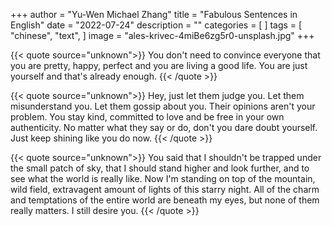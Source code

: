+++
author = "Yu-Wen Michael Zhang"
title = "Fabulous Sentences in English"
date = "2022-07-24"
description = ""
categories = [
]
tags = [
    "chinese",
    "text",
]
image = "ales-krivec-4miBe6zg5r0-unsplash.jpg"
+++

{{< quote source="unknown">}}
You don't need to convince everyone that you are pretty, happy, perfect and you are living a good life. You are just yourself and that's already enough.
{{< /quote >}}

{{< quote source="unknown">}}
Hey, just let them judge you. Let them misunderstand you. Let them gossip about you. Their opinions aren't your problem. You stay kind, committed to love and be free in your own authenticity. No matter what they say or do, don't you dare doubt yourself. Just keep shining like you do now.
{{< /quote >}}

{{< quote source="unknown">}}
You said that I shouldn't be trapped under the small patch of sky, that I should stand higher and look further, and to see what the world is really like. Now I'm standing on top of the mountain, wild field, extravagent amount of lights of this starry night. All of the charm and temptations of the entire world are beneath my eyes, but none of them really matters. I still desire you.
{{< /quote >}}

